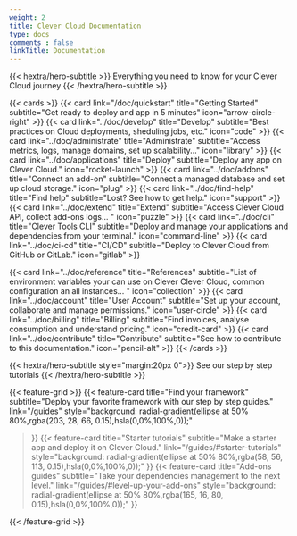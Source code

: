 ```yaml
---
weight: 2
title: Clever Cloud Documentation
type: docs
comments : false
linkTitle: Documentation
---
```


{{< hextra/hero-subtitle >}}
  Everything you need to know for your Clever Cloud journey
{{< /hextra/hero-subtitle >}}

{{< cards >}}
  {{< card link="/doc/quickstart" title="Getting Started" subtitle="Get ready to deploy and app in 5 minutes" icon="arrow-circle-right" >}}
  {{< card link="../doc/develop" title="Develop" subtitle="Best practices on Cloud deployments, sheduling jobs, etc." icon="code" >}}
  {{< card link="../doc/administrate" title="Administrate" subtitle="Access metrics, logs, manage domains, set up scalability..." icon="library" >}}
  {{< card link="../doc/applications" title="Deploy" subtitle="Deploy any app on Clever Cloud." icon="rocket-launch" >}}
   {{< card link="../doc/addons" title="Connect an add-on" subtitle="Connect a managed database and set up cloud storage." icon="plug" >}}
  {{< card link="../doc/find-help" title="Find help" subtitle="Lost? See how to get help." icon="support" >}}
  {{< card link="../doc/extend" title="Extend" subtitle="Access Clever Cloud API, collect add-ons logs... " icon="puzzle" >}}
  {{< card link="../doc/cli" title="Clever Tools CLI" subtitle="Deploy and manage your applications and dependencies from your terminal." icon="command-line" >}}
  {{< card link="../doc/ci-cd" title="CI/CD" subtitle="Deploy to Clever Cloud from GitHub or GitLab." icon="gitlab" >}}
  
  {{< card link="../doc/reference" title="References" subtitle="List of environment variables your can use on Clever Clever Cloud, common configuration an all instances... " icon="collection" >}}
  {{< card link="../doc/account" title="User Account" subtitle="Set up your account, collaborate and manage permissions." icon="user-circle" >}}
  {{< card link="../doc/billing" title="Billing" subtitle="Find invoices, analyse consumption and understand pricing." icon="credit-card" >}}
  {{< card link="../doc/contribute" title="Contribute" subtitle="See how to contribute to this documentation." icon="pencil-alt" >}}
{{< /cards >}}

{{< hextra/hero-subtitle style="margin:20px 0">}}
  See our step by step tutorials
{{< /hextra/hero-subtitle >}}

{{< feature-grid >}}
  {{< feature-card
    title="Find your framework"
    subtitle="Deploy your favorite framework with our step by step guides."
    link="/guides"
    style="background: radial-gradient(ellipse at 50% 80%,rgba(203, 28, 66, 0.15),hsla(0,0%,100%,0));"
  >}}
  {{< feature-card
    title="Starter tutorials"
    subtitle="Make a starter app and deploy it on Clever Cloud."
    link="/guides/#starter-tutorials"
    style="background: radial-gradient(ellipse at 50% 80%,rgba(58, 56, 113, 0.15),hsla(0,0%,100%,0));"
  >}}
  {{< feature-card
    title="Add-ons guides"
    subtitle="Take your dependencies management to the next level."
    link="/guides/#level-up-your-add-ons"
    style="background: radial-gradient(ellipse at 50% 80%,rgba(165, 16, 80, 0.15),hsla(0,0%,100%,0));"
  >}}
  
{{< /feature-grid >}}
